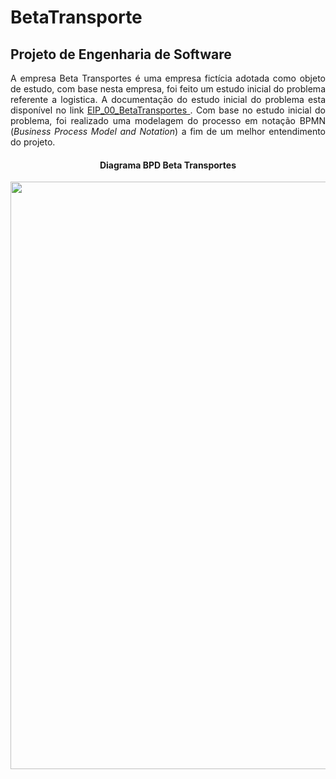 # BetaTransporte

<h2><b>Projeto de Engenharia de Software</b></h2>

<p align="justify">A empresa Beta Transportes é uma empresa fictícia adotada como objeto de estudo, com base nesta empresa, foi feito um estudo inicial do problema referente a logistica. A documentação do estudo inicial do problema esta disponível no link <a href="https://docs.google.com/document/d/1z852_M_8ZzeP5U5vLTK-_0BKt8bIZTcqbCnla_5FrP4/edit?usp=sharing"> EIP_00_BetaTransportes </a>.
Com base no estudo inicial do problema, foi realizado uma modelagem do processo em notação BPMN (<i>Business Process Model and Notation</i>) a fim de um melhor entendimento do projeto.
  <h4 align="center">Diagrama BPD Beta Transportes</h4>
<img src="https://i.imgur.com/NS7tkPf.png" height="940" width="940"></p>

